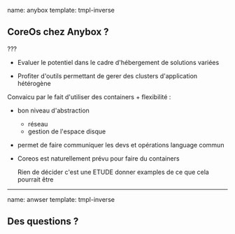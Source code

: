 
name: anybox
template: tmpl-inverse

## CoreOs chez Anybox ?

???

* Evaluer le potentiel dans le cadre d'hébergement de solutions variées

* Profiter d'outils permettant de gerer des clusters d'application 
  hétérogène

Convaicu par le fait d'utiliser des containers + flexibilité :
* bon niveau d'abstraction 
    * réseau
    * gestion de l'espace disque

* permet de faire communiquer les devs et opérations language commun

* Coreos est naturellement prévu pour faire du containers 

  Rien de décider c'est une ETUDE
  donner examples de ce que cela pourrait être

---
name: anwser
template: tmpl-inverse

## Des questions ?
